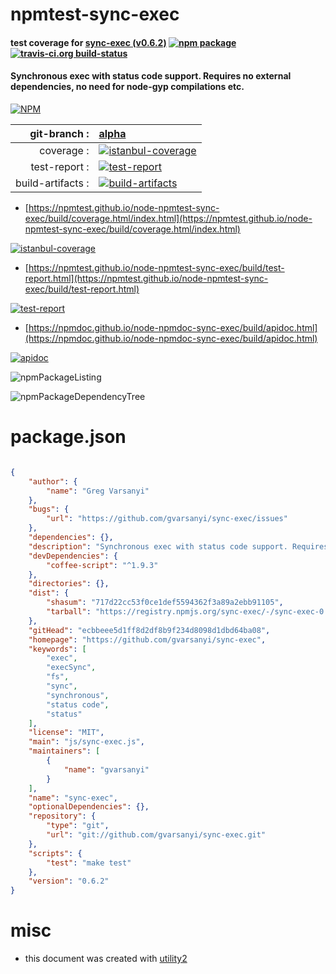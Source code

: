 # npmtest-sync-exec

#### test coverage for  [sync-exec (v0.6.2)](https://github.com/gvarsanyi/sync-exec)  [![npm package](https://img.shields.io/npm/v/npmtest-sync-exec.svg?style=flat-square)](https://www.npmjs.org/package/npmtest-sync-exec) [![travis-ci.org build-status](https://api.travis-ci.org/npmtest/node-npmtest-sync-exec.svg)](https://travis-ci.org/npmtest/node-npmtest-sync-exec)

#### Synchronous exec with status code support. Requires no external dependencies, no need for node-gyp compilations etc.

[![NPM](https://nodei.co/npm/sync-exec.png?downloads=true&downloadRank=true&stars=true)](https://www.npmjs.com/package/sync-exec)

| git-branch : | [alpha](https://github.com/npmtest/node-npmtest-sync-exec/tree/alpha)|
|--:|:--|
| coverage : | [![istanbul-coverage](https://npmtest.github.io/node-npmtest-sync-exec/build/coverage.badge.svg)](https://npmtest.github.io/node-npmtest-sync-exec/build/coverage.html/index.html)|
| test-report : | [![test-report](https://npmtest.github.io/node-npmtest-sync-exec/build/test-report.badge.svg)](https://npmtest.github.io/node-npmtest-sync-exec/build/test-report.html)|
| build-artifacts : | [![build-artifacts](https://npmtest.github.io/node-npmtest-sync-exec/glyphicons_144_folder_open.png)](https://github.com/npmtest/node-npmtest-sync-exec/tree/gh-pages/build)|

- [https://npmtest.github.io/node-npmtest-sync-exec/build/coverage.html/index.html](https://npmtest.github.io/node-npmtest-sync-exec/build/coverage.html/index.html)

[![istanbul-coverage](https://npmtest.github.io/node-npmtest-sync-exec/build/screenCapture.buildCi.browser.%252Ftmp%252Fbuild%252Fcoverage.lib.html.png)](https://npmtest.github.io/node-npmtest-sync-exec/build/coverage.html/index.html)

- [https://npmtest.github.io/node-npmtest-sync-exec/build/test-report.html](https://npmtest.github.io/node-npmtest-sync-exec/build/test-report.html)

[![test-report](https://npmtest.github.io/node-npmtest-sync-exec/build/screenCapture.buildCi.browser.%252Ftmp%252Fbuild%252Ftest-report.html.png)](https://npmtest.github.io/node-npmtest-sync-exec/build/test-report.html)

- [https://npmdoc.github.io/node-npmdoc-sync-exec/build/apidoc.html](https://npmdoc.github.io/node-npmdoc-sync-exec/build/apidoc.html)

[![apidoc](https://npmdoc.github.io/node-npmdoc-sync-exec/build/screenCapture.buildCi.browser.%252Ftmp%252Fbuild%252Fapidoc.html.png)](https://npmdoc.github.io/node-npmdoc-sync-exec/build/apidoc.html)

![npmPackageListing](https://npmtest.github.io/node-npmtest-sync-exec/build/screenCapture.npmPackageListing.svg)

![npmPackageDependencyTree](https://npmtest.github.io/node-npmtest-sync-exec/build/screenCapture.npmPackageDependencyTree.svg)



# package.json

```json

{
    "author": {
        "name": "Greg Varsanyi"
    },
    "bugs": {
        "url": "https://github.com/gvarsanyi/sync-exec/issues"
    },
    "dependencies": {},
    "description": "Synchronous exec with status code support. Requires no external dependencies, no need for node-gyp compilations etc.",
    "devDependencies": {
        "coffee-script": "^1.9.3"
    },
    "directories": {},
    "dist": {
        "shasum": "717d22cc53f0ce1def5594362f3a89a2ebb91105",
        "tarball": "https://registry.npmjs.org/sync-exec/-/sync-exec-0.6.2.tgz"
    },
    "gitHead": "ecbbeee5d1ff8d2df8b9f234d8098d1dbd64ba08",
    "homepage": "https://github.com/gvarsanyi/sync-exec",
    "keywords": [
        "exec",
        "execSync",
        "fs",
        "sync",
        "synchronous",
        "status code",
        "status"
    ],
    "license": "MIT",
    "main": "js/sync-exec.js",
    "maintainers": [
        {
            "name": "gvarsanyi"
        }
    ],
    "name": "sync-exec",
    "optionalDependencies": {},
    "repository": {
        "type": "git",
        "url": "git://github.com/gvarsanyi/sync-exec.git"
    },
    "scripts": {
        "test": "make test"
    },
    "version": "0.6.2"
}
```



# misc
- this document was created with [utility2](https://github.com/kaizhu256/node-utility2)
